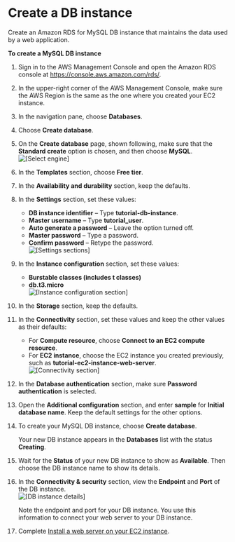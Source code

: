 # Create a DB instance<a name="CHAP_Tutorials.WebServerDB.CreateDBInstance"></a>

Create an Amazon RDS for MySQL DB instance that maintains the data used by a web application\. 

**To create a MySQL DB instance**

1. Sign in to the AWS Management Console and open the Amazon RDS console at [https://console\.aws\.amazon\.com/rds/](https://console.aws.amazon.com/rds/)\.

1. In the upper\-right corner of the AWS Management Console, make sure the AWS Region is the same as the one where you created your EC2 instance\.

1. In the navigation pane, choose **Databases**\.

1. Choose **Create database**\.

1. On the **Create database** page, shown following, make sure that the **Standard create** option is chosen, and then choose **MySQL**\.  
![\[Select engine\]](http://docs.aws.amazon.com/AmazonRDS/latest/UserGuide/images/MySQL-Launch01.png)

1. In the **Templates** section, choose **Free tier**\.

1. In the **Availability and durability** section, keep the defaults\.

1. In the **Settings** section, set these values:
   + **DB instance identifier** – Type **tutorial\-db\-instance**\.
   + **Master username** – Type **tutorial\_user**\.
   + **Auto generate a password** – Leave the option turned off\.
   + **Master password** – Type a password\.
   + **Confirm password** – Retype the password\.  
![\[Settings sections\]](http://docs.aws.amazon.com/AmazonRDS/latest/UserGuide/images/Tutorial_WebServer_Settings.png)

1. In the **Instance configuration** section, set these values:
   + **Burstable classes \(includes t classes\)**
   + **db\.t3\.micro**  
![\[Instance configuration section\]](http://docs.aws.amazon.com/AmazonRDS/latest/UserGuide/images/Tutorial_WebServer_DB_instance_micro.png)

1. In the **Storage** section, keep the defaults\.

1. In the **Connectivity** section, set these values and keep the other values as their defaults:
   + For **Compute resource**, choose **Connect to an EC2 compute resource**\.
   + For **EC2 instance**, choose the EC2 instance you created previously, such as **tutorial\-ec2\-instance\-web\-server**\.  
![\[Connectivity section\]](http://docs.aws.amazon.com/AmazonRDS/latest/UserGuide/images/Tutorial_WebServer_Connectivity.png)

1. In the **Database authentication** section, make sure **Password authentication** is selected\.

1. Open the **Additional configuration** section, and enter **sample** for **Initial database name**\. Keep the default settings for the other options\.

1. To create your MySQL DB instance, choose **Create database**\.

   Your new DB instance appears in the **Databases** list with the status **Creating**\.

1. Wait for the **Status** of your new DB instance to show as **Available**\. Then choose the DB instance name to show its details\.

1. In the **Connectivity & security** section, view the **Endpoint** and **Port** of the DB instance\.  
![\[DB instance details\]](http://docs.aws.amazon.com/AmazonRDS/latest/UserGuide/images/Tutorial_WebServer_Endpoint_Port.png)

   Note the endpoint and port for your DB instance\. You use this information to connect your web server to your DB instance\.

1. Complete [Install a web server on your EC2 instance](CHAP_Tutorials.WebServerDB.CreateWebServer.md)\.